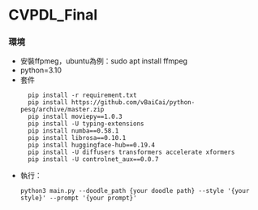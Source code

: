 # CVPDL_Final

### 環境
* 安裝ffpmeg，ubuntu為例：sudo apt install ffmpeg
* python=3.10
* 套件
  ```
    pip install -r requirement.txt
    pip install https://github.com/vBaiCai/python-pesq/archive/master.zip 
    pip install moviepy==1.0.3
    pip install -U typing-extensions
    pip install numba==0.58.1
    pip install librosa==0.10.1
    pip install huggingface-hub==0.19.4
    pip install -U diffusers transformers accelerate xformers
    pip install -U controlnet_aux==0.0.7
  ```
* 執行：
  ```
  python3 main.py --doodle_path {your doodle path} --style '{your style}' --prompt '{your prompt}'
  ```